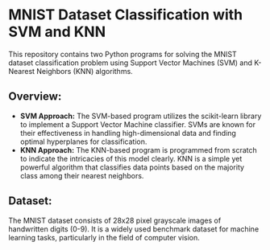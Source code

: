 <h1>MNIST Dataset Classification with SVM and KNN</h1>
<p>This repository contains two Python programs for solving the MNIST dataset classification problem using Support Vector Machines (SVM) and K-Nearest Neighbors (KNN) algorithms.</p>
<h2>Overview:</h2>
<ul>
    <li><strong>SVM Approach:</strong> The SVM-based program utilizes the scikit-learn library to implement a Support Vector Machine classifier. SVMs are known for their effectiveness in handling high-dimensional data and finding optimal hyperplanes for classification.</li>
    <li><strong>KNN Approach:</strong> The KNN-based program is programmed from scratch to indicate the intricacies of this model clearly. KNN is a simple yet powerful algorithm that classifies data points based on the majority class among their nearest neighbors.</li>
    </ul>
<h2>Dataset:</h2>
<p>The MNIST dataset consists of 28x28 pixel grayscale images of handwritten digits (0-9). It is a widely used benchmark dataset for machine learning tasks, particularly in the field of computer vision.</p>


